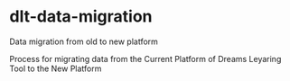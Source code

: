 # dlt-data-migration
Data migration from old to new platform

Process for migrating data from the Current Platform of Dreams Leyaring Tool to the New Platform
